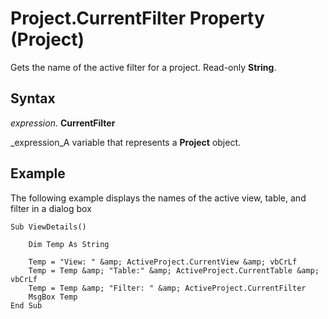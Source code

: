 
# Project.CurrentFilter Property (Project)

Gets the name of the active filter for a project. Read-only  **String**.


## Syntax

 _expression_. **CurrentFilter**

 _expression_A variable that represents a  **Project** object.


## Example

The following example displays the names of the active view, table, and filter in a dialog box


```
Sub ViewDetails()

    Dim Temp As String

    Temp = "View: " &amp; ActiveProject.CurrentView &amp; vbCrLf 
    Temp = Temp &amp; "Table:" &amp; ActiveProject.CurrentTable &amp; vbCrLf 
    Temp = Temp &amp; "Filter: " &amp; ActiveProject.CurrentFilter 
    MsgBox Temp 
End Sub
```

